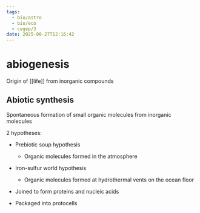 ```yaml
---
tags:
  - bio/astro
  - bio/eco
  - cegep/3
date: 2025-08-27T12:16:42
---
```


# abiogenesis

Origin of [[life]] from inorganic compounds

## Abiotic synthesis

Spontaneous formation of small organic molecules from inorganic molecules

2 hypotheses:

- Prebiotic soup hypothesis
	- Organic molecules formed in the atmosphere
- Iron-sulfur world hypothesis
	- Organic molecules formed at hydrothermal vents on the ocean floor

- Joined to form proteins and nucleic acids
- Packaged into protocells
